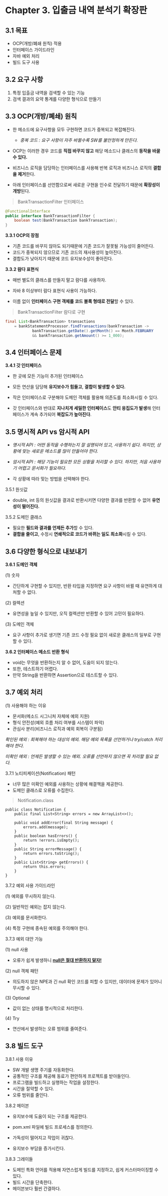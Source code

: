 # Chapter 3. 입출금 내역 분석기 확장판



## 3.1 목표

- OCP(개방/폐쇄 원칙) 적용
- 인터페이스 가이드라인
- 자바 예외 처리
- 빌드 도구 사용





## 3.2 요구 사항

1. 특정 입출금 내역을 검색할 수 있는 기능
2. 검색 결과의 요약 통계를 다양한 형식으로 만들기





## 3.3 OCP(개방/폐쇄) 원칙

- 한 메소드에 요구사항을 모두 구현하면 코드가 중복되고 복잡해진다.
  - *중복 코드 : 요구 사항이 자주 바뀔수록 SW를 불안정하게 만든다.*
- OCP는 이러한 경우 코드를 **직접 바꾸지 않고** 해당 메소드나 클래스의 **동작을 바꿀 수 있다.**

- 비즈니스 로직을 담당하는 인터페이스를 사용해 반복 로직과 비즈니스 로직의 **결합을 제거**한다.
- 아래 인터페이스를 선언함으로써 새로운 구현을 인수로 전달하기 때문에 **확장성이 개방**된다.

> BankTransactionFilter 인터페이스

```java
@FunctionalInterface
public interface BankTransactionFilter {
	boolean test(BankTransaction bankTransaction);
}
```



**3.3.1 OCP의 장점**

- 기존 코드를 바꾸지 않아도 되기때문에 기존 코드가 잘못될 가능성이 줄어든다.
- 코드가 중복되지 않으므로 기존 코드의 재사용성이 높아진다.
- 결합도가 낮아지기 때문에 코드 유지보수성이 좋아진다.



**3.3.2 람다 표현식**

- 매번 별도의 클래스를 만들지 말고 람다를 사용하자.

- 자바 8 이상부터 람다 표현식 사용이 가능하다.
- 이름 없이 **인터페이스 구현 객체를 코드 블록 형태로 전달**할 수 있다.

> BankTransactionFilter 람다로 구현

```java
final List<BankTransaction> transactions 
	= bankStatementProcessor.findTransactions(bankTransaction ->
			bankTransaction.getDate().getMonth() == Month.FEBRUARY
			&& bankTransaction.getAmount() >= 1_000);
```





## 3.4 인터페이스 문제

**3.4.1 갓 인터페이스**

- 한 곳에 모든 기능이 추가된 인터페이스
- 모든 연산을 담당해 **유지보수가 힘들고**, **결합이 발생할 수 있다.**
- 작은 인터페이스로 구분해야 도메인 객체를 활용해 의존도를 최소화시킬 수 있다.

- 갓 인터페이스와 반대로 **지나치게 세밀한 인터페이스**도 **안티 응집도가 발생**해 인터페이스가 계속 추가되어 **복잡도가 높아진다**.





## 3.5 명시적 API vs 암시적 API

- *명시적 API : 어떤 동작을 수행하는지 잘 설명되어 있고, 사용하기 쉽다. 하지만, 상황에 맞는 새로운 메소드를 많이 만들어야 한다.*

- *암시적 API : 해당 기능이 필요한 모든 상황을 처리할 수 있다. 하지만, 처음 사용하기 어렵고 문서화가 필요하다.*

- 각 상황에 따라 맞는 방법을 선택해야 한다.



3.5.1 원싯값

- double, int 등의 원싯값을 결과로 반환시키면 다양한 결과를 반환할 수 없어 **유연성이 떨어진다.**



3.5.2 도메인 클래스

- 필요한 **필드와 결과를 언제든 추가**할 수 있다.
- **결합을 줄이고**, 수정시 **연쇄적으로 코드가 바뀌는 일도 최소화**시킬 수 있다.





## 3.6 다양한 형식으로 내보내기

**3.6.1 도메인 객체**

(1) 숫자

- 간단하게 구현할 수 있지만, 반환 타입을 지정하면 요구 사항이 바뀔 때 유연하게 대처할 수 없다.



(2) 컬렉션

- 유연성을 높일 수 있지만, 오직 컬렉션만 반환할 수 있어 고민이 필요하다.



(3) 도메인 객체

- 요구 사항이 추가로 생기면 기존 코드 수정 필요 없이 새로운 클래스의 일부로 구현 할 수 있다.



**3.6.2 인터페이스 메소드 반환 형식**

- void는 무엇을 반환하는지 알 수 없어, 도움이 되지 않는다.
- 또한, 테스트하기 어렵다.
- 만약 String을 반환하면 Assertion으로 테스트할 수 있다.





## 3.7 예외 처리

(1) 사용해야 하는 이유

- 문서화(메소드 시그니처 자체에 예외 지원)
- 형식 안전성(예외 흐름 처리 여부를 시스템이 파악)
- 관심사 분리(비즈니스 로직과 예외 회복이 구분됨)



*확인된 예외 : 회복해야 하는 대상의 예외. 해당 예외 목록을 선언하거나 try/catch 처리해야 한다.*

*미확인 예외 : 언제든 발생할 수 있는 예외. 오류를 선언하지 않으면 꼭 처리할 필요 없다.*



3.7.1 노티피케이션(Notification) 패턴

- 너무 많은 미확인 예외를 사용하는 상황에 해결책을 제공한다.
- 도메인 클래스로 오류를 수집한다.

> Notification.class

```
public class Notification {
	public final List<String> errors = new ArrayList<>();
	
	public void addError(final String message) {
		errors.add(message);
	}
	public boolean hasErrors() {
		return !errors.isEmpty();
	}
	public String errorMessage() {
		return errors.toString();
	}
	public List<String> getErrors() {
		return this.errors;
	}
}
```



3.7.2 예외 사용 가이드라인

(1) 예외를 무시하지 않는다.

(2) 일반적인 예외는 잡지 않는다.

(3) 예외를 문서화한다.

(4) 특정 구현에 종속된 예외를 주의해야 한다.



3.7.3 예외 대안 가능

(1) null 사용

- 오류가 쉽게 발생하니 **<u>null은 절대 반환하지 말자!</u>**



(2) null 객체 패턴

- 의도하지 않은 NPE과 긴 null 확인 코드를 피할 수 있지만, 데이터에 문제가 있어니 무시할 수 있다.



(3) Optional<T>

- 값이 없는 상태를 명시적으로 처리한다.



(4) Try<T>

- 연산에서 발생하는 오류 범위를 줄여준다.





## 3.8 빌드 도구

3.8.1 사용 이유

- SW 개발 생명 주기를 자동화한다.
- 공통적인 구조를 제공해 동료가 편안하게 프로젝트를 받아들인다.
- 프로그램을 빌드하고 실행하는 작업을 설정한다.
- 시간을 절약할 수 있다.
- 오류 범위를 줄인다.



3.8.2 메이븐

- 유지보수에 도움이 되는 구조를 제공한다.
- pom.xml 파일에 빌드 프로세스를 정의한다.

- 가독성이 떨어지고 작업이 귀찮다.
- 유지보수 부담을 증가시킨다.



3.8.3 그레이들

- 도메인 특화 언어를 적용해 자연스럽게 빌드를 지정하고, 쉽게 커스터마이징할 수 있다.
- 빌드 시간을 단축한다.
- 메이븐보다 훨씬 간결하다.


